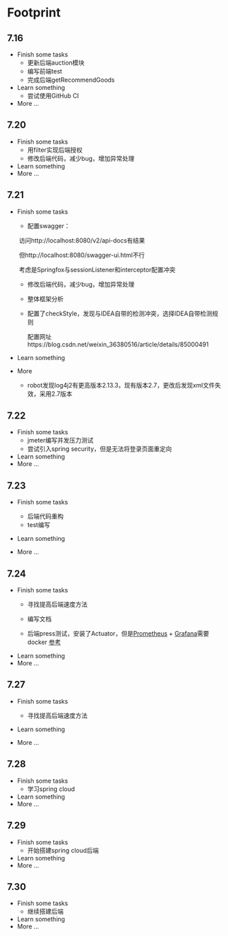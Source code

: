 # Footprint

## 7.16


* Finish some tasks
  - 更新后端auction模块
  - 编写前端test
  - 完成后端getRecommendGoods
* Learn something
  - 尝试使用GitHub CI
* More ...

## 7.20

* Finish some tasks
  - 用filter实现后端授权
  - 修改后端代码，减少bug，增加异常处理
* Learn something
* More ...

## 7.21

* Finish some tasks

  - 配置swagger：

  ​                访问http://localhost:8080/v2/api-docs有结果

  ​                 但http://localhost:8080/swagger-ui.html不行

  ​                 考虑是Springfox与sessionListener和interceptor配置冲突

  - 修改后端代码，减少bug，增加异常处理

  - 整体框架分析

  - 配置了checkStyle，发现与IDEA自带的检测冲突，选择IDEA自带检测规则

    配置网址https://blog.csdn.net/weixin_36380516/article/details/85000491

* Learn something

* More 

  - robot发现log4j2有更高版本2.13.3，现有版本2.7，更改后发现xml文件失效，采用2.7版本

## 7.22

* Finish some tasks
  - jmeter编写并发压力测试
  - 尝试引入spring security，但是无法将登录页面重定向
* Learn something
* More ...

## 7.23

* Finish some tasks

  - 后端代码重构
  - test编写

* Learn something

* More ...

  

## 7.24

  * Finish some tasks
    - 寻找提高后端速度方法
    
    - 编写文档
    
    - 后端press测试，安装了Actuator，但是[Prometheus](https://prometheus.io/) + [Grafana](https://grafana.com/)需要docker
    [参考](https://github.com/sjtu-se128/performance-test)
  * Learn something
  * More ...

## 7.27

  * Finish some tasks
    - 寻找提高后端速度方法

  * Learn something
  * More ...

## 7.28

  * Finish some tasks
    - 学习spring cloud
  * Learn something
  * More ...

## 7.29

  * Finish some tasks
    - 开始搭建spring cloud后端
  * Learn something
  * More ...

## 7.30

  * Finish some tasks
    - 继续搭建后端
  * Learn something
  * More ...